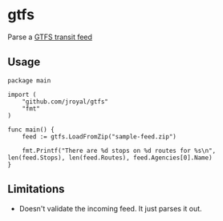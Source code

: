 # gtfs
Parse a [GTFS transit feed](https://developers.google.com/transit/gtfs/reference/)

## Usage

```golang
package main

import (
	"github.com/jroyal/gtfs"
	"fmt"
)

func main() {
	feed := gtfs.LoadFromZip("sample-feed.zip")

	fmt.Printf("There are %d stops on %d routes for %s\n", len(feed.Stops), len(feed.Routes), feed.Agencies[0].Name)
}
```

## Limitations
* Doesn't validate the incoming feed. It just parses it out.

